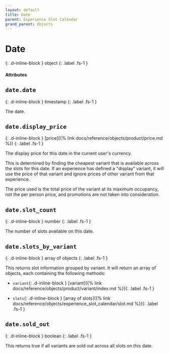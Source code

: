 ```yaml
---
layout: default
title: Date
parent: Experience Slot Calendar
grand_parent: Objects
---
```


# Date
{: .d-inline-block }
object
{: .label .fs-1 }

#### Attributes

## `date.date`
{: .d-inline-block }
timestamp
{: .label .fs-1 }

The date.

## `date.display_price`
{: .d-inline-block }
[price]({% link docs/reference/objects/product/price.md %})
{: .label .fs-1 }

The display price for this date in the current user's currency.

This is determined by finding the cheapest variant that is available across the slots for this date. If an experience has defined a "display" variant, it will use the price of that variant and ignore prices of other variant from that experience.

The price used is the total price of the variant at its maximum occupancy, not the per person price, and promotions are not taken into consideration.

## `date.slot_count`
{: .d-inline-block }
number
{: .label .fs-1 }

The number of slots available on this date.

## `date.slots_by_variant`
{: .d-inline-block }
array of objects
{: .label .fs-1 }

This returns slot information grouped by variant. It will return an array of objects, each containing the following methods:

- `variant`{: .d-inline-block }
  [variant]({% link docs/reference/objects/product/variant/index.md %}){: .label .fs-1 }

- `slots`{: .d-inline-block }
  [array of slots]({% link docs/reference/objects/experience_slot_calendar/slot.md %}){: .label .fs-1 }


## `date.sold_out`
{: .d-inline-block }
boolean
{: .label .fs-1 }

This returns true if all variants are sold out across all slots on this date.
